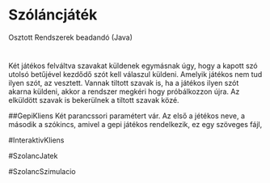 # Szóláncjáték
Osztott Rendszerek beadandó (Java)
#
Két játékos felváltva szavakat küldenek egymásnak úgy, hogy a kapott szó utolsó betűjével kezdődő szót kell válaszul küldeni. Amelyik játékos nem tud ilyen szót, az vesztett. Vannak tiltott szavak is, ha a játékos ilyen szót akarna küldeni, akkor a rendszer megkéri hogy próbálkozzon újra. Az elküldött szavak is bekerülnek a tiltott szavak közé.

##GepiKliens
Két parancssori paramétert vár. Az első a jétékos neve, a második a szókincs, amivel a gepi játékos rendelkezik, ez egy szöveges fájl, 

#InteraktivKliens

#SzolancJatek

#SzolancSzimulacio
